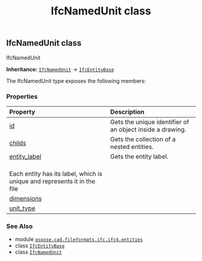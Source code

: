 ﻿---
title: IfcNamedUnit class
second_title: Aspose.CAD for Python via .NET API References
description: 
type: docs
weight: 3880
url: /python-net/aspose.cad.fileformats.ifc.ifc4.entities/ifcnamedunit/
is_root: false
---

## IfcNamedUnit class

IfcNamedUnit



**Inheritance:** [`IfcNamedUnit`](/cad/python-net/aspose.cad.fileformats.ifc.ifc4.entities/ifcnamedunit) → 
[`IfcEntityBase`](/cad/python-net/aspose.cad.fileformats.ifc/ifcentitybase)



The IfcNamedUnit type exposes the following members:

### Properties
| Property | Description |
| :- | :- |
| [id](/cad/python-net/aspose.cad.fileformats.ifc.ifc4.entities/ifcnamedunit/id) | Gets the unique identifier of an object inside a drawing. |
| [childs](/cad/python-net/aspose.cad.fileformats.ifc.ifc4.entities/ifcnamedunit/childs) | Gets the collection of a nested entities. |
| [entity_label](/cad/python-net/aspose.cad.fileformats.ifc.ifc4.entities/ifcnamedunit/entity_label) | Gets the entity label.<br/>Each entity has its label, which is unique and represents it in the file |
| [dimensions](/cad/python-net/aspose.cad.fileformats.ifc.ifc4.entities/ifcnamedunit/dimensions) |  |
| [unit_type](/cad/python-net/aspose.cad.fileformats.ifc.ifc4.entities/ifcnamedunit/unit_type) |  |



### See Also
* module [`aspose.cad.fileformats.ifc.ifc4.entities`](..)
* class [`IfcEntityBase`](/cad/python-net/aspose.cad.fileformats.ifc/ifcentitybase)
* class [`IfcNamedUnit`](/cad/python-net/aspose.cad.fileformats.ifc.ifc4.entities/ifcnamedunit)
